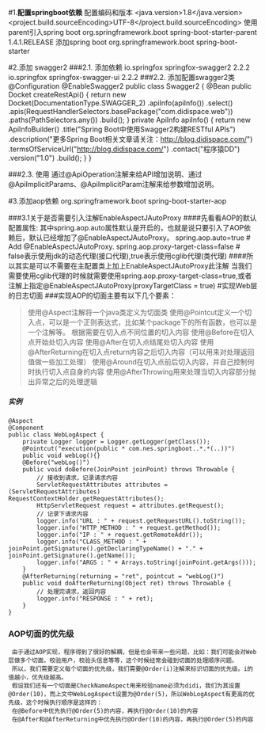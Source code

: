 #1.**配置springboot依赖**
    配置编码和版本
    <properties>
        <java.version>1.8</java.version>
        <project.build.sourceEncoding>UTF-8</project.build.sourceEncoding>
    </properties>
    使用parent引入spring boot 
    <!-- Inherit defaults from Spring Boot -->
    <parent>
        <groupId>org.springframework.boot</groupId>
        <artifactId>spring-boot-starter-parent</artifactId>
        <version>1.4.1.RELEASE</version>
    </parent>
    添加spring boot
    <dependency>
       <groupId>org.springframework.boot</groupId>
       <artifactId>spring-boot-starter</artifactId>
    </dependency>

#2.添加 swagger2
###2.1. 添加依赖
        <dependency>
          <groupId>io.springfox</groupId>
          <artifactId>springfox-swagger2</artifactId>
          <version>2.2.2</version>
        </dependency>
        <dependency>
          <groupId>io.springfox</groupId>
          <artifactId>springfox-swagger-ui</artifactId>
          <version>2.2.2</version>
        </dependency>
###2.2. 添加配置swagger2类
         @Configuration
         @EnableSwagger2
         public class Swagger2 {
             @Bean
             public Docket createRestApi() {
                 return new Docket(DocumentationType.SWAGGER_2)
                         .apiInfo(apiInfo())
                         .select()
                         .apis(RequestHandlerSelectors.basePackage("com.didispace.web"))
                         .paths(PathSelectors.any())
                         .build();
             }
             private ApiInfo apiInfo() {
                 return new ApiInfoBuilder()
                         .title("Spring Boot中使用Swagger2构建RESTful APIs")
                         .description("更多Spring Boot相关文章请关注：http://blog.didispace.com/")
                         .termsOfServiceUrl("http://blog.didispace.com/")
                         .contact("程序猿DD")
                         .version("1.0")
                         .build();
             }
         }

###2.3. 使用
    通过@ApiOperation注解来给API增加说明、通过@ApiImplicitParams、@ApiImplicitParam注解来给参数增加说明。

#3.添加aop依赖
    <dependency>
            <groupId>org.springframework.boot</groupId>
            <artifactId>spring-boot-starter-aop</artifactId>
    </dependency>

###3.1关于是否需要引入注解EnableAspectJAutoProxy
####先看看AOP的默认配置属性:
    其中spring.aop.auto属性默认是开启的，也就是说只要引入了AOP依赖后，默认已经增加了@EnableAspectJAutoProxy。
        spring.aop.auto=true # Add @EnableAspectJAutoProxy. 
        spring.aop.proxy-target-class=false # false表示使用jdk的动态代理(接口代理),true表示使用cglib代理(类代理)
####所以其实是可以不需要在主配置类上加上EnableAspectJAutoProxy此注解
    当我们需要使用cglib代理的时候就需要使用spring.aop.proxy-target-class=true,或者注解上指定@EnableAspectJAutoProxy(proxyTargetClass = true)
#实现Web层的日志切面
###实现AOP的切面主要有以下几个要素：    
>    使用@Aspect注解将一个java类定义为切面类
>    使用@Pointcut定义一个切入点，可以是一个正则表达式，比如某个package下的所有函数，也可以是一个注解等。
>    根据需要在切入点不同位置的切入内容
>    使用@Before在切入点开始处切入内容
>    使用@After在切入点结尾处切入内容
>    使用@AfterReturning在切入点return内容之后切入内容（可以用来对处理返回值做一些加工处理）
>    使用@Around在切入点前后切入内容，并自己控制何时执行切入点自身的内容
>    使用@AfterThrowing用来处理当切入内容部分抛出异常之后的处理逻辑
##### 实例
    @Aspect
    @Component
    public class WebLogAspect {
        private Logger logger = Logger.getLogger(getClass());
        @Pointcut("execution(public * com.nes.springboot..*.*(..))")
        public void webLog(){}
        @Before("webLog()")
        public void doBefore(JoinPoint joinPoint) throws Throwable {
            // 接收到请求，记录请求内容
            ServletRequestAttributes attributes = (ServletRequestAttributes) RequestContextHolder.getRequestAttributes();
            HttpServletRequest request = attributes.getRequest();
            // 记录下请求内容
            logger.info("URL : " + request.getRequestURL().toString());
            logger.info("HTTP_METHOD : " + request.getMethod());
            logger.info("IP : " + request.getRemoteAddr());
            logger.info("CLASS_METHOD : " + joinPoint.getSignature().getDeclaringTypeName() + "." + joinPoint.getSignature().getName());
            logger.info("ARGS : " + Arrays.toString(joinPoint.getArgs()));
        }
        @AfterReturning(returning = "ret", pointcut = "webLog()")
        public void doAfterReturning(Object ret) throws Throwable {
            // 处理完请求，返回内容
            logger.info("RESPONSE : " + ret);
        }
    }
### AOP切面的优先级
     由于通过AOP实现，程序得到了很好的解耦，但是也会带来一些问题，比如：我们可能会对Web层做多个切面，校验用户，校验头信息等等，这个时候经常会碰到切面的处理顺序问题。
     所以，我们需要定义每个切面的优先级，我们需要@Order(i)注解来标识切面的优先级。i的值越小，优先级越高。
     假设我们还有一个切面是CheckNameAspect用来校验name必须为didi，我们为其设置@Order(10)，而上文中WebLogAspect设置为@Order(5)，所以WebLogAspect有更高的优先级，这个时候执行顺序是这样的：
     在@Before中优先执行@Order(5)的内容，再执行@Order(10)的内容
     在@After和@AfterReturning中优先执行@Order(10)的内容，再执行@Order(5)的内容